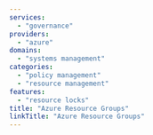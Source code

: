 ```yaml
---
services:
  - "governance"
providers:
  - "azure"
domains:
  - "systems management"
categories:
  - "policy management"
  - "resource management"
features:
  - "resource locks"
title: "Azure Resource Groups"
linkTitle: "Azure Resource Groups"
---
```

